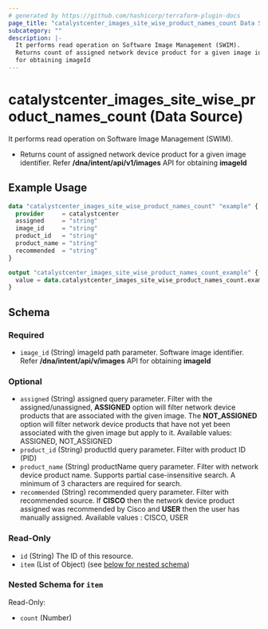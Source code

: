 ```yaml
---
# generated by https://github.com/hashicorp/terraform-plugin-docs
page_title: "catalystcenter_images_site_wise_product_names_count Data Source - terraform-provider-catalystcenter"
subcategory: ""
description: |-
  It performs read operation on Software Image Management (SWIM).
  Returns count of assigned network device product for a given image identifier. Refer /dna/intent/api/v1/images API
  for obtaining imageId
---
```


# catalystcenter_images_site_wise_product_names_count (Data Source)

It performs read operation on Software Image Management (SWIM).

- Returns count of assigned network device product for a given image identifier. Refer **/dna/intent/api/v1/images** API
for obtaining **imageId**

## Example Usage

```terraform
data "catalystcenter_images_site_wise_product_names_count" "example" {
  provider     = catalystcenter
  assigned     = "string"
  image_id     = "string"
  product_id   = "string"
  product_name = "string"
  recommended  = "string"
}

output "catalystcenter_images_site_wise_product_names_count_example" {
  value = data.catalystcenter_images_site_wise_product_names_count.example.item
}
```

<!-- schema generated by tfplugindocs -->
## Schema

### Required

- `image_id` (String) imageId path parameter. Software image identifier. Refer **/dna/intent/api/v/images** API for obtaining **imageId**

### Optional

- `assigned` (String) assigned query parameter. Filter with the assigned/unassigned, **ASSIGNED** option will filter network device products that are associated with the given image. The **NOT_ASSIGNED** option will filter network device products that have not yet been associated with the given image but apply to it. Available values: ASSIGNED, NOT_ASSIGNED
- `product_id` (String) productId query parameter. Filter with product ID (PID)
- `product_name` (String) productName query parameter. Filter with network device product name. Supports partial case-insensitive search. A minimum of 3 characters are required for search.
- `recommended` (String) recommended query parameter. Filter with recommended source. If **CISCO** then the network device product assigned was recommended by Cisco and **USER** then the user has manually assigned. Available values : CISCO, USER

### Read-Only

- `id` (String) The ID of this resource.
- `item` (List of Object) (see [below for nested schema](#nestedatt--item))

<a id="nestedatt--item"></a>
### Nested Schema for `item`

Read-Only:

- `count` (Number)
